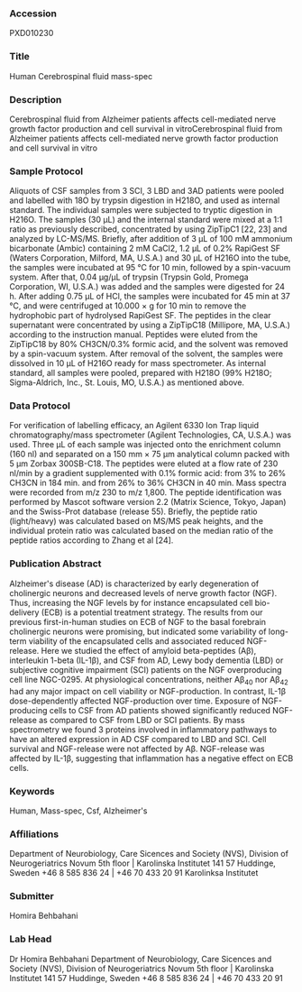 ### Accession
PXD010230

### Title
Human Cerebrospinal fluid mass-spec

### Description
Cerebrospinal fluid from Alzheimer patients affects cell-mediated nerve growth factor production and cell survival in vitroCerebrospinal fluid from Alzheimer patients affects cell-mediated nerve growth factor production and cell survival in vitro

### Sample Protocol
Aliquots of CSF samples from 3 SCI, 3 LBD and 3AD patients were pooled and labelled with 18O by trypsin digestion in H218O, and used as internal standard. The individual samples were subjected to tryptic digestion in H216O. The samples (30 µL) and the internal standard were mixed at a 1:1 ratio as previously described, concentrated by using ZipTipC1 [22, 23] and analyzed by LC-MS/MS. Briefly, after addition of 3 µL of 100 mM ammonium bicarbonate (Ambic) containing 2 mM CaCl2, 1.2 µL of 0.2% RapiGest SF (Waters Corporation, Milford, MA, U.S.A.) and 30 µL of H216O into the tube, the samples were incubated at 95 °C for 10 min, followed by a spin-vacuum system. After that, 0.04 µg/µL of trypsin (Trypsin Gold, Promega Corporation, WI, U.S.A.) was added and the samples were digested for 24 h. After adding 0.75 µL of HCl, the samples were incubated for 45 min at 37 °C, and were centrifuged at 10.000 × g for 10 min to remove the hydrophobic part of hydrolysed RapiGest SF. The peptides in the clear supernatant were concentrated by using a ZipTipC18 (Millipore, MA, U.S.A.) according to the instruction manual. Peptides were eluted from the ZipTipC18 by 80% CH3CN/0.3% formic acid, and the solvent was removed by a spin-vacuum system. After removal of the solvent, the samples were dissolved in 10 µL of H216O ready for mass spectrometer. As internal standard, all samples were pooled, prepared with H218O (99% H218O; Sigma-Aldrich, Inc., St. Louis, MO, U.S.A.) as mentioned above.

### Data Protocol
For verification of labelling efficacy, an Agilent 6330 Ion Trap liquid chromatography/mass spectrometer (Agilent Technologies, CA, U.S.A.) was used. Three µL of each sample was injected onto the enrichment column (160 nl) and separated on a 150 mm × 75 µm analytical column packed with 5 µm Zorbax 300SB-C18. The peptides were eluted at a flow rate of 230 nl/min by a gradient supplemented with 0.1% formic acid: from 3% to 26% CH3CN in 184 min. and from 26% to 36% CH3CN in 40 min. Mass spectra were recorded from m/z 230 to m/z 1,800. The peptide identification was performed by Mascot software version 2.2 (Matrix Science, Tokyo, Japan) and the Swiss-Prot database (release 55).  Briefly, the peptide ratio (light/heavy) was calculated based on MS/MS peak heights, and the individual protein ratio was calculated based on the median ratio of the peptide ratios according to Zhang et al [24].

### Publication Abstract
Alzheimer's disease (AD) is characterized by early degeneration of cholinergic neurons and decreased levels of nerve growth factor (NGF). Thus, increasing the NGF levels by for instance encapsulated cell bio-delivery (ECB) is a potential treatment strategy. The results from our previous first-in-human studies on ECB of NGF to the basal forebrain cholinergic neurons were promising, but indicated some variability of long-term viability of the encapsulated cells and associated reduced NGF-release. Here we studied the effect of amyloid beta-peptides (A&#x3b2;), interleukin 1-beta (IL-1&#x3b2;), and CSF from AD, Lewy body dementia (LBD) or subjective cognitive impairment (SCI) patients on the NGF overproducing cell line NGC-0295. At physiological concentrations, neither A&#x3b2;<sub>40</sub> nor A&#x3b2;<sub>42</sub> had any major impact on cell viability or NGF-production. In contrast, IL-1&#x3b2; dose-dependently affected NGF-production over time. Exposure of NGF-producing cells to CSF from AD patients showed significantly reduced NGF-release as compared to CSF from LBD or SCI patients. By mass spectrometry we found 3 proteins involved in inflammatory pathways to have an altered expression in AD CSF compared to LBD and SCI. Cell survival and NGF-release were not affected by A&#x3b2;. NGF-release was affected by IL-1&#x3b2;, suggesting that inflammation has a negative effect on ECB cells.

### Keywords
Human, Mass-spec, Csf, Alzheimer's

### Affiliations
Department of Neurobiology, Care Sicences and Society (NVS), Division of Neurogeriatrics Novum 5th floor | Karolinska Institutet 141 57 Huddinge, Sweden +46 8 585 836 24 | +46 70 433 20 91
Karolinksa Institutet

### Submitter
Homira Behbahani

### Lab Head
Dr Homira Behbahani
Department of Neurobiology, Care Sicences and Society (NVS), Division of Neurogeriatrics Novum 5th floor | Karolinska Institutet 141 57 Huddinge, Sweden +46 8 585 836 24 | +46 70 433 20 91


